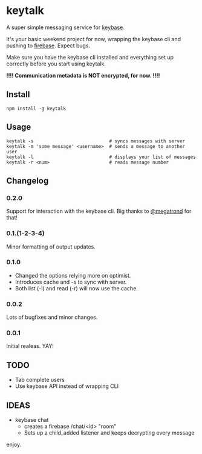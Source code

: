 # keytalk

A super simple messaging service for [keybase](http://keybase.io).

It's your basic weekend project for now, wrapping the keybase cli and pushing to [firebase](https://www.firebase.com/). 
Expect bugs.

Make sure you have the keybase cli installed and everything set up correctly before you start using keytalk.

**!!!! Communication metadata is NOT encrypted, for now. !!!!**

## Install

    npm install -g keytalk

## Usage

    keytalk -s                            # syncs messages with server
	keytalk -m 'some message' <username>  # sends a message to another user
	keytalk -l                            # displays your list of messages
	keytalk -r <num>                      # reads message number

## Changelog

### 0.2.0

Support for interaction with the keybase cli. Big thanks to [@megatrond](https://github.com/megatrond) for that!

### 0.1.(1-2-3-4)

Minor formatting of output updates.

### 0.1.0

* Changed the options relying more on optimist.
* Introduces cache and -s to sync with server.
* Both list (-l) and read (-r) will now use the cache.

### 0.0.2

Lots of bugfixes and minor changes.

### 0.0.1

Initial realeas. YAY!

## TODO

* Tab complete users
* Use keybase API instead of wrapping CLI

## IDEAS

* keybase chat
	* creates a firebase /chat/\<id\> "room"
	* Sets up a child_added listener and keeps decrypting every message

enjoy.